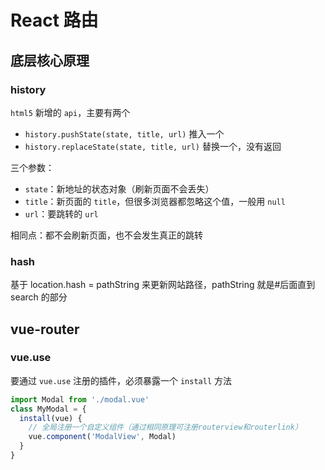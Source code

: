 # React 路由

## 底层核心原理

### history

`html5` 新增的 `api`，主要有两个

- `history.pushState(state, title, url)` 推入一个
- `history.replaceState(state, title, url)` 替换一个，没有返回

三个参数：

- `state`：新地址的状态对象（刷新页面不会丢失）
- `title`：新页面的 `title`，但很多浏览器都忽略这个值，一般用 `null`
- `url`：要跳转的 `url`

相同点：都不会刷新页面，也不会发生真正的跳转

### hash

基于 location.hash = pathString 来更新网站路径，pathString 就是#后面直到 search 的部分

## vue-router

### vue.use

要通过 `vue.use` 注册的插件，必须暴露一个 `install` 方法

```js
import Modal from './modal.vue'
class MyModal = {
  install(vue) {
    // 全局注册一个自定义组件（通过相同原理可注册routerview和routerlink）
    vue.component('ModalView', Modal)
  }
}
```
